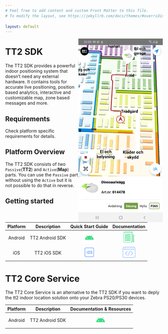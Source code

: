 ```yaml
---
# Feel free to add content and custom Front Matter to this file.
# To modify the layout, see https://jekyllrb.com/docs/themes/#overriding-theme-defaults

layout: default
---
```


<img align="right" src="res/Screenshot_TT2POC.jpg" width="270">

# TT2 SDK

The TT2 SDK provides a powerful indoor positioning system that doesn’t need any external hardware. It contains tools for
accurate live positioning, position based analytics, interactive and customizable map, zone based messages and more. 

## Requirements

Check platform specific requirements for details.

## Platform Overview

The TT2 SDK consists of two `Passive`(**TT2**) and `Active`(**Map**) parts. You can use the `Passive` part without using
the `Active` but it is not possible to do that in reverse.

## Getting started

| Platform |   Description   |                                  Quick Start Guide                                   |                                  Documentation                                   |
| :------: | :-------------: | :----------------------------------------------------------------------------------: | :------------------------------------------------------------------------------: |
| Android  | TT2 Android SDK | [<img src="res/android.svg" width="40" height="40" />](./guide_android/android.html) | [<img src="res/doc-android.svg" width="35" height="35" />](./android/index.html) |
|   iOS    |   TT2 iOS SDK   |             [<img src="res/ios.svg" width="40" height="40" />](ios.html)             |  [<img src="res/sample-ios.svg" width="40" height="40" />](ios.md#code-samples)  |

# TT2 Core Service

The TT2 Core Service is an alternative to the TT2 SDK if you want to deply the tt2 indoor location solution onto your Zebra PS20/PS30 devices.

| Platform |   Description   |                                   Documentation & Resources                                    |
| :------: | :-------------: | :--------------------------------------------------------------------------------------------: |
| Android  | TT2 Android SDK | [<img src="res/android.svg" width="40" height="40" />](./tt2_core_service/tt2_core_service.md) |